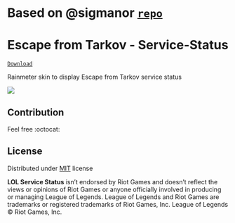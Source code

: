 # Based on @sigmanor [`repo`](https://github.com/Sigmanor/LOL-Service-Status)
# Escape from Tarkov - Service-Status
[`Download`](https://github.com/Sigmanor/LOL-Service-Status/releases/latest/)

Rainmeter skin to display Escape from Tarkov service status

![](http://i.imgur.com/uF1mTUB.png)  

## Contribution
Feel free :octocat:

## License
Distributed under [MIT](https://github.com/Sigmanor/LOL-Service-Status/blob/master/LICENSE) license

**LOL Service Status** isn’t endorsed by Riot Games and doesn’t reflect the views or opinions of Riot Games or anyone officially involved in producing or managing League of Legends. League of Legends and Riot Games are trademarks or registered trademarks of Riot Games, Inc. League of Legends © Riot Games, Inc.
